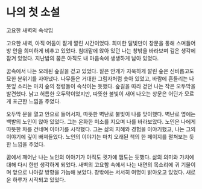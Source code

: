 # 나의 첫 소설
고요한 새벽의 속삭임

고요한 새벽, 아직 어둠이 짙게 깔린 시간이었다. 희미한 달빛만이 창문을 통해 스며들어 방 안을 희미하게 비추고 있었다. 침대맡에 앉아 있던 나는 창밖을 바라보며 깊은 생각에 잠겨 있었다. 지난밤의 꿈은 아직도 내 마음속에 생생하게 남아 있었다.

꿈속에서 나는 오래된 숲길을 걷고 있었다. 짙은 안개가 자욱하게 깔린 숲은 신비롭고도 묘한 분위기를 자아냈다. 나무들은 거대한 그림자처럼 솟아 있었고, 바람에 흔들리는 나뭇잎 소리는 마치 숲의 정령들이 속삭이는 듯했다. 숲길을 따라 걷던 나는 작은 오두막을 발견했다. 낡고 허름한 오두막이었지만, 따뜻한 불빛이 새어 나오는 창문은 어딘가 모르게 포근한 느낌을 주었다.

오두막 문을 열고 안으로 들어서자, 따뜻한 벽난로 불빛이 나를 맞이했다. 벽난로 옆에는 백발의 노인이 앉아 있었다. 그는 온화한 미소를 지으며 나를 바라보았다. 노인은 나에게 따뜻한 차를 건네며 이야기를 시작했다. 그는 삶의 지혜와 경험을 이야기했고, 나는 그의 이야기에 깊이 빠져들었다. 노인의 이야기는 마치 오래된 책의 한 페이지를 펼쳐보는 듯한 느낌을 주었다.

꿈에서 깨어난 나는 노인의 이야기가 아직도 귓가에 맴도는 듯했다. 삶의 의미와 가치에 대해 다시 한번 생각하게 되었다. 새벽의 고요함 속에서 나는 내면의 목소리에 귀 기울이며 앞으로 나아갈 방향을 가늠해 보았다. 창밖에는 서서히 여명이 밝아오고 있었다. 새로운 하루가 시작되고 있었다.
